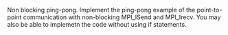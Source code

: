 Non blocking ping-pong.
Implement the ping-pong example of the point-to-point communication with non-blocking MPI_ISend and MPI_Irecv. You may also be able to implemetn the code without using if statements.
